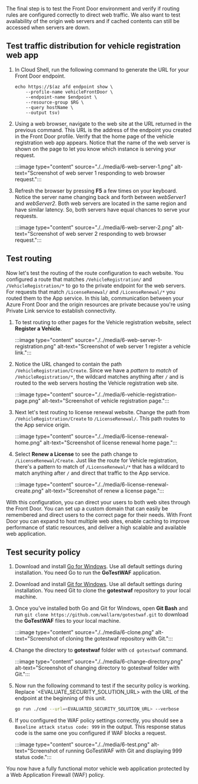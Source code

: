 The final step is to test the Front Door environment and verify if routing rules are configured correctly to direct web traffic. We also want to test availability of the origin web servers and if cached contents can still be accessed when servers are down.

## Test traffic distribution for vehicle registration web app

1. In Cloud Shell, run the following command to generate the URL for your Front Door endpoint.

    ```azurecli
    echo https://$(az afd endpoint show \
        --profile-name vehicleFrontDoor \
        --endpoint-name $endpoint \
        --resource-group $RG \
        --query hostName \
        --output tsv)
    ```

1. Using a web browser, navigate to the web site at the URL returned in the previous command. This URL is the address of the endpoint you created in the Front Door profile. Verify that the home page of the vehicle registration web app appears. Notice that the name of the web server is shown on the page to let you know which instance is serving your request.

    :::image type="content" source="./../media/6-web-server-1.png" alt-text="Screenshot of web server 1 responding to web browser request.":::

1. Refresh the browser by pressing **F5** a few times on your keyboard. Notice the server name changing back and forth between *webServer1* and *webServer2*. Both web servers are located in the same region and have similar latency. So, both servers have equal chances to serve your requests.

    :::image type="content" source="./../media/6-web-server-2.png" alt-text="Screenshot of web server 2 responding to web browser request.":::

## Test routing

Now let's test the routing of the route configuration to each website. You configured a route that matches `/VehicleRegistration/` and `/VehicleRegistration/*` to go to the private endpoint for the web servers. For requests that match `/LicenseRenewal/` and `/LicenseRenewal/*` you routed them to the App service. In this lab, communication between your Azure Front Door and the origin resources are private because you're using Private Link service to establish connectivity.

1. To test routing to other pages for the Vehicle registration website, select **Register a Vehicle**. 

    :::image type="content" source="./../media/6-web-server-1-registration.png" alt-text="Screenshot of web server 1 register a vehicle link.":::

1. Notice the URL changed to contain the path `/VehicleRegistration/Create`. Since we have a *pattern to match* of `/VehicleRegistration/*`, the wildcard matches anything after `/` and is routed to the web servers hosting the Vehicle registration web site.

    :::image type="content" source="./../media/6-vehicle-registration-page.png" alt-text="Screenshot of vehicle registration page.":::

1. Next let's test routing to license renewal website. Change the path from `/VehicleRegistration/Create` to `/LicenseRenewal/`. This path routes to the App service origin.

    :::image type="content" source="./../media/6-license-renewal-home.png" alt-text="Screenshot of license renewal home page.":::

1. Select **Renew a License** to see the path change to `/LicenseRenewal/Create`. Just like the route for Vehicle registration, there's a pattern to match of `/LicenseRenewal/*` that has a wildcard to match anything after `/` and direct that traffic to the App service.

    :::image type="content" source="./../media/6-license-renewal-create.png" alt-text="Screenshot of renew a license page.":::

With this configuration, you can direct your users to both web sites through the Front Door. You can set up a custom domain that can easily be remembered and direct users to the correct page for their needs. With Front Door you can expand to host multiple web sites, enable caching to improve performance of static resources, and deliver a high scalable and available web application.

## Test security policy

1. Download and install [Go for Windows](https://go.dev/doc/install). Use all default settings during installation. You need Go to run the **GoTestWAF** application.

1. Download and install [Git for Windows](https://git-scm.com/download/win). Use all default settings during installation. You need Git to clone the **gotestwaf** repository to your local machine.

1. Once you've installed both Go and Git for Windows, open **Git Bash** and run `git clone https://github.com/wallarm/gotestwaf.git` to download the **GoTestWAF** files to your local machine.

    :::image type="content" source="./../media/6-clone.png" alt-text="Screenshot of cloning the gotestwaf repository with Git.":::

1. Change the directory to **gotestwaf** folder with `cd gotestwaf` command.

    :::image type="content" source="./../media/6-change-directory.png" alt-text="Screenshot of changing directory to gotestwaf folder with Git.":::

1. Now run the following command to test if the security policy is working. Replace `<EVALUATE_SECURITY_SOLUTION_URL> with the URL of the endpoint at the beginning of this unit.

    ```bash
    go run ./cmd --url=<EVALUATED_SECURITY_SOLUTION_URL> --verbose
    ```

1. If you configured the WAF policy settings correctly, you should see a `Baseline attack status code: 999` in the output. This response status code is the same one you configured if WAF blocks a request.

    :::image type="content" source="./../media/6-test.png" alt-text="Screenshot of running GoTestWAF with Git and displaying 999 status code.":::

You now have a fully functional motor vehicle web application protected by a Web Application Firewall (WAF) policy.
